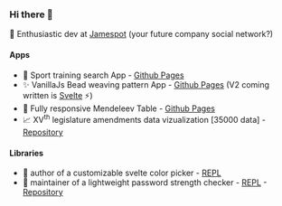 ### Hi there 👋

👀 Enthusiastic dev at [Jamespot](https://www.fr.jamespot.com/) (your future company social network?)

#### Apps

- 🤿 Sport training search App - [Github Pages](https://ennoriel.github.io/rennes-sports/)
- ✨ VanillaJs Bead weaving pattern App - [Github Pages](https://ennoriel.github.io/bead-pattern/) (V2 coming written is [Svelte](https://github.com/sveltejs/svelte) ⚡)
- 🔭 Fully responsive Mendeleev Table - [Github Pages](https://ennoriel.github.io/mendeleev/)
- 📈 XV<sup>th</sup> legislature amendments data vizualization [35000 data] - [Repository](https://github.com/Ennoriel/data-viz-amendements)

#### Libraries

- 🌱 author of a customizable svelte color picker - [REPL](https://svelte.dev/repl/af9c55f62f9b4c189a3c5a021a48a5f2?version=3.44.3)
- 🔭 maintainer of a lightweight password strength checker - [REPL](https://svelte.dev/repl/b5bf5871c99742e584da244b4bfeac92?version=3.44.3) - [Repository](https://github.com/Ennoriel/check-password-strength)

<!--
**Ennoriel/Ennoriel** is a ✨ _special_ ✨ repository because its `README.md` (this file) appears on your GitHub profile.

Here are some ideas to get you started:

- 🔭 I’m currently working on ...
- 🌱 I’m currently learning ...
- 👯 I’m looking to collaborate on ...
- 🤔 I’m looking for help with ...
- 💬 Ask me about ...
- 📫 How to reach me: ...
- 😄 Pronouns: ...
- ⚡ Fun fact: ...
-->
